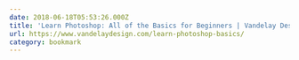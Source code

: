 ```yaml
---
date: 2018-06-18T05:53:26.000Z
title: 'Learn Photoshop: All of the Basics for Beginners | Vandelay Design Blog'
url: https://www.vandelaydesign.com/learn-photoshop-basics/
category: bookmark
---
```

